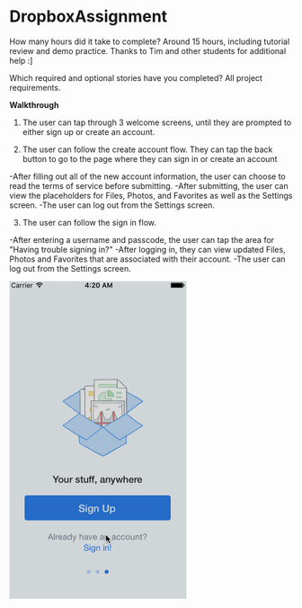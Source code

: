 # DropboxAssignment

How many hours did it take to complete? Around 15 hours, including tutorial review and demo practice. Thanks to Tim and other students for additional help :]

Which required and optional stories have you completed? All project requirements.

**Walkthrough**

1. The user can tap through 3 welcome screens, until they are prompted to either sign up or create an account.

2. The user can follow the create account flow. They can tap the back button to go to the page where they can sign in or create an account

-After filling out all of the new account information, the user can choose to read the terms of service before submitting.
-After submitting, the user can view the placeholders for Files, Photos, and Favorites as well as the Settings screen.
-The user can log out from the Settings screen.

3. The user can follow the sign in flow.

-After entering a username and passcode, the user can tap the area for "Having trouble signing in?"
-After logging in, they can view updated Files, Photos and Favorites that are associated with their account.
-The user can log out from the Settings screen.

![Alt text](https://raw.githubusercontent.com/chelseayw/DropboxAssignment/master/DropboxAssignment.gif)
